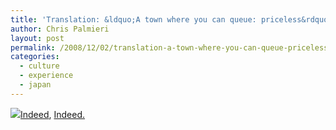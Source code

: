 ```yaml
---
title: 'Translation: &ldquo;A town where you can queue: priceless&rdquo;'
author: Chris Palmieri
layout: post
permalink: /2008/12/02/translation-a-town-where-you-can-queue-priceless/
categories:
  - culture
  - experience
  - japan
---
```

[![][1]][2][Indeed][3], [Indeed.][4]

 [1]: http://farm4.static.flickr.com/3294/3066839949_9e155f6f42_m.jpg
 [2]: http://www.flickr.com/photos/cpalmieri/3066839949/ "photo sharing"
 [3]: http://www.wwd.com/fashion-blogs/waiting_time_in_tokyo-08-11
 [4]: http://www.guardian.co.uk/world/feedarticle/8109053